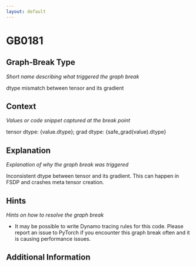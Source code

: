 ```yaml
---
layout: default
---
```

# GB0181

## Graph-Break Type
*Short name describing what triggered the graph break*

dtype mismatch between tensor and its gradient

## Context
*Values or code snippet captured at the break point*

tensor dtype: {value.dtype}; grad dtype: {safe_grad(value).dtype}

## Explanation
*Explanation of why the graph break was triggered*

Inconsistent dtype between tensor and its gradient. This can happen in FSDP and crashes meta tensor creation.

## Hints
*Hints on how to resolve the graph break*

- It may be possible to write Dynamo tracing rules for this code. Please report an issue to PyTorch if you encounter this graph break often and it is causing performance issues.


## Additional Information

<!-- ADDITIONAL INFORMATION START - Add custom information below this line -->

<!-- ADDITIONAL INFORMATION END -->

